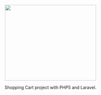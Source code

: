 <p align="center"><img width="300px;" height="250px;" src="https://line25.com/wp-content/uploads/2016/06/9-Programmer-Code.jpg"></p><p align="center">Shopping Cart project with PHP5 and Laravel.</p> 